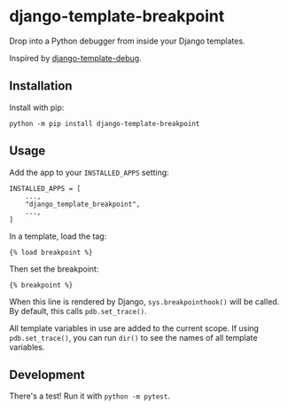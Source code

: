 # django-template-breakpoint

Drop into a Python debugger from inside your Django templates.

Inspired by [django-template-debug](https://github.com/calebsmith/django-template-debug).

## Installation

Install with pip:

```
python -m pip install django-template-breakpoint
```

## Usage

Add the app to your `INSTALLED_APPS` setting:

```
INSTALLED_APPS = [
    ...,
    "django_template_breakpoint",
    ...,
]
```

In a template, load the tag:

```
{% load breakpoint %}
```

Then set the breakpoint:

```
{% breakpoint %}
```

When this line is rendered by Django, `sys.breakpointhook()` will be called.
By default, this calls `pdb.set_trace()`.

All template variables in use are added to the current scope.
If using `pdb.set_trace()`,
you can run `dir()` to see the names of all template variables.


## Development

There's a test!  Run it with `python -m pytest`.
